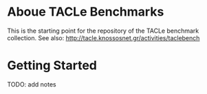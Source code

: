 Aboue TACLe Benchmarks
======================

This is the starting point for the repository of the TACLe benchmark
collection.
See also: http://tacle.knossosnet.gr/activities/taclebench

Getting Started
===============

TODO: add notes
